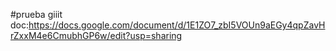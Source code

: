 #prueba giiit
doc:https://docs.google.com/document/d/1E1ZO7_zbI5VOUn9aEGy4qpZavHrZxxM4e6CmubhGP6w/edit?usp=sharing
